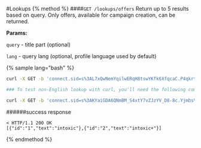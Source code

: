 #Lookups
{% method %}
####`GET /lookups/offers`
Return up to 5 results based on query. Only offers, available for campaign creation, can be returned.

**Params:**

`query` - title part (optional)

`lang` - query lang (optional, profile language used by default)

{% sample lang="bash" %}
```bash
curl -X GET -b 'connect.sid=s%3AL7xQwNemYqilwERqH8tswYKfk6XfqcaC.P4qkrt3mUix3Dw6A2ze7Z9phswc%2FHIKqGYZ4YJyLYE0' -v http://dashboard.everad.com/v2/lookups/offers?title=intox

### To test non-English lookup with curl, you'll need the following command syntax:

curl -X GET -b 'connect.sid=s%3AKYaiGDA6QNmBM_S4xtY7vZJzYV_D8-8c.Yjmbs%2Fjz3ofZckJjWEjH3fTQXB%2Bk9%2BLNeeEowSvaMto' -v http://dashboard.everad.com/v2/lookups/offers -G --data-urlencode "query=тест"
```
######success response
```
< HTTP/1.1 200 OK
[{"id":"1","text":"intoxic"},{"id":"2","text":"intoxic+"}]
```

{% endmethod %}


